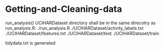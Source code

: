 Getting-and-Cleaning-data
=========================

run_analysis()
UCIHARDataset directory shall be in the same direcotry as run_analysis.R:
./run_analysis.R
./UCIHARDataset/activity_labels.txt
./UCIHARDataset/features.txt
./UCIHARDataset/test
./UCIHARDataset/train

tidydata.txt is generated